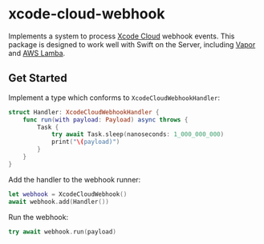 # xcode-cloud-webhook

Implements a system to process [Xcode Cloud](https://developer.apple.com/xcode-cloud/) webhook events. This package is
designed to work well with Swift on the Server, including [Vapor](https://github.com/vapor) and 
[AWS Lamba](https://github.com/swift-server/swift-aws-lambda-runtime).

## Get Started

Implement a type which conforms to `XcodeCloudWebhookHandler`:

```swift
struct Handler: XcodeCloudWebhookHandler {
    func run(with payload: Payload) async throws {
        Task {
            try await Task.sleep(nanoseconds: 1_000_000_000)
            print("\(payload)")
        }
    }
}
```

Add the handler to the webhook runner:

```swift
let webhook = XcodeCloudWebhook()
await webhook.add(Handler())
```

Run the webhook:

```swift
try await webhook.run(payload)
```
